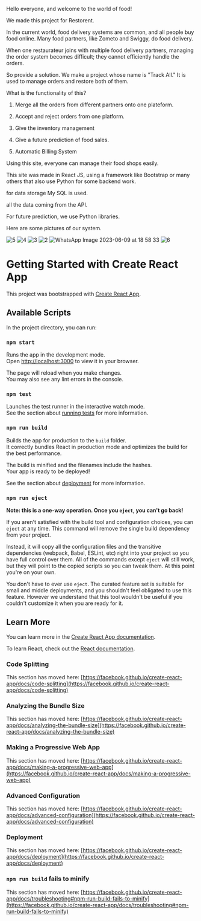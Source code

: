 Hello everyone, and welcome to the world of food!

We made this project for Restorent.

In the current world, food delivery systems are common, and all people buy food online. Many food partners, like Zometo and Swiggy, do food delivery.



When one restaurateur joins with multiple food delivery partners, managing the order system becomes difficult; they cannot efficiently handle the orders.



So provide a solution. We make a project whose name is "Track All." It is used to manage orders and restore both of them.

What is the functionality of this?

1. Merge all the orders from different partners onto one plateform.

2. Accept and reject orders from one platform.

3. Give the inventory management

4. Give a future prediction of food sales.

5. Automatic Billing System

Using this site, everyone can manage their food shops easily.




This site was made in React JS, using a framework like Bootstrap or many others that also use Python for some backend work.

for data storage My SQL is used.

all the data coming from the API.

For future prediction, we use Python libraries.

Here are some pictures of our system.

![5](https://github.com/Harsh-21-Vaghasiya/Track-all/assets/83325046/325e3898-8edf-447f-b279-50384c89b628)
![4](https://github.com/Harsh-21-Vaghasiya/Track-all/assets/83325046/f8234d07-20cd-435e-ba07-afda90b96d3c)
![3](https://github.com/Harsh-21-Vaghasiya/Track-all/assets/83325046/9ea67acc-22e2-4561-a582-ae2b9b58e366)
![2](https://github.com/Harsh-21-Vaghasiya/Track-all/assets/83325046/444b98cb-4873-4063-bb2a-ccc405cfcfa8)
![WhatsApp Image 2023-06-09 at 18 58 33](https://github.com/Harsh-21-Vaghasiya/Track-all/assets/83325046/3759aac6-d497-42e4-acc8-29dfe2e5c7d1)
![6](https://github.com/Harsh-21-Vaghasiya/Track-all/assets/83325046/481b6339-4f3a-4936-a6c4-e5be97056016)




# Getting Started with Create React App

This project was bootstrapped with [Create React App](https://github.com/facebook/create-react-app).

## Available Scripts

In the project directory, you can run:

### `npm start`

Runs the app in the development mode.\
Open [http://localhost:3000](http://localhost:3000) to view it in your browser.

The page will reload when you make changes.\
You may also see any lint errors in the console.

### `npm test`

Launches the test runner in the interactive watch mode.\
See the section about [running tests](https://facebook.github.io/create-react-app/docs/running-tests) for more information.

### `npm run build`

Builds the app for production to the `build` folder.\
It correctly bundles React in production mode and optimizes the build for the best performance.

The build is minified and the filenames include the hashes.\
Your app is ready to be deployed!

See the section about [deployment](https://facebook.github.io/create-react-app/docs/deployment) for more information.

### `npm run eject`

**Note: this is a one-way operation. Once you `eject`, you can't go back!**

If you aren't satisfied with the build tool and configuration choices, you can `eject` at any time. This command will remove the single build dependency from your project.

Instead, it will copy all the configuration files and the transitive dependencies (webpack, Babel, ESLint, etc) right into your project so you have full control over them. All of the commands except `eject` will still work, but they will point to the copied scripts so you can tweak them. At this point you're on your own.

You don't have to ever use `eject`. The curated feature set is suitable for small and middle deployments, and you shouldn't feel obligated to use this feature. However we understand that this tool wouldn't be useful if you couldn't customize it when you are ready for it.

## Learn More

You can learn more in the [Create React App documentation](https://facebook.github.io/create-react-app/docs/getting-started).

To learn React, check out the [React documentation](https://reactjs.org/).

### Code Splitting

This section has moved here: [https://facebook.github.io/create-react-app/docs/code-splitting](https://facebook.github.io/create-react-app/docs/code-splitting)

### Analyzing the Bundle Size

This section has moved here: [https://facebook.github.io/create-react-app/docs/analyzing-the-bundle-size](https://facebook.github.io/create-react-app/docs/analyzing-the-bundle-size)

### Making a Progressive Web App

This section has moved here: [https://facebook.github.io/create-react-app/docs/making-a-progressive-web-app](https://facebook.github.io/create-react-app/docs/making-a-progressive-web-app)

### Advanced Configuration

This section has moved here: [https://facebook.github.io/create-react-app/docs/advanced-configuration](https://facebook.github.io/create-react-app/docs/advanced-configuration)

### Deployment

This section has moved here: [https://facebook.github.io/create-react-app/docs/deployment](https://facebook.github.io/create-react-app/docs/deployment)

### `npm run build` fails to minify

This section has moved here: [https://facebook.github.io/create-react-app/docs/troubleshooting#npm-run-build-fails-to-minify](https://facebook.github.io/create-react-app/docs/troubleshooting#npm-run-build-fails-to-minify)
